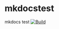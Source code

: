 # mkdocstest
mkdocs test
[![Build](https://app.bitrise.io/app/791c5cc2c5730671/status.svg?token=m3jZV5npWCCP9eWOhXItmg&branch=development)](https://app.bitrise.io/)

